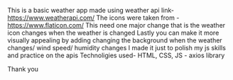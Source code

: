 This is a basic weather app  made using weather api link-https://www.weatherapi.com/
The icons were taken from - https://www.flaticon.com/
This need one major change that is the weather icon changes when the weather is changed 
Lastly you can make it more visually appealing by adding changing the background when the weather changes/ wind speed/ humidity changes 
I made it just to polish my js skills and practice on the apis 
Technoligies used- HTML, CSS, JS - axios library

Thank you
